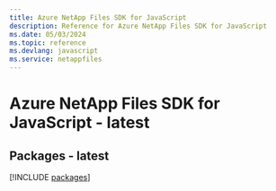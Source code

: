 ```yaml
---
title: Azure NetApp Files SDK for JavaScript
description: Reference for Azure NetApp Files SDK for JavaScript
ms.date: 05/03/2024
ms.topic: reference
ms.devlang: javascript
ms.service: netappfiles
---
```

# Azure NetApp Files SDK for JavaScript - latest
## Packages - latest
[!INCLUDE [packages](netapp-files-index.md)]